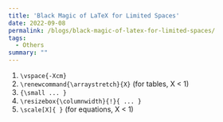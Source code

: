 ```yaml
---
title: 'Black Magic of LaTeX for Limited Spaces'
date: 2022-09-08
permalink: /blogs/black-magic-of-latex-for-limited-spaces/
tags:
  - Others
summary: ""
---
```


1. `\vspace{-Xcm}`
1. `\renewcommand{\arraystretch}{X}` (for tables, X < 1)
1. `{\small ... }`
1. `\resizebox{\columnwidth}{!}{ ... }`
1. `\scale[X]{ }` (for equations, X < 1)
